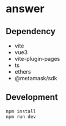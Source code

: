 # answer

## Dependency
- vite
- vue3
- vite-plugin-pages
- ts
- ethers
- @metamask/sdk

## Development
```shell
npm install
npm run dev
```
